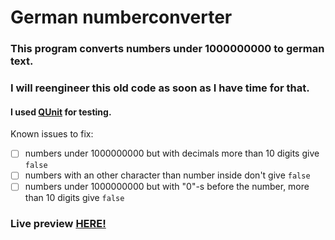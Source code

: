 # German numberconverter
### This program converts numbers under 1000000000 to german text.
### I will reengineer this old code as soon as I have time for that.

#### I used [QUnit](https://qunitjs.com/) for testing.

Known issues to fix:
- [ ] numbers under 1000000000 but with decimals more than 10 digits give `false`
- [ ] numbers with an other character than number inside don't give `false`
- [ ] numbers under 1000000000 but with "0"-s before the number, more than 10 digits give `false`

### Live preview [HERE!](https://doktork.github.io/nummerkonverter/)
